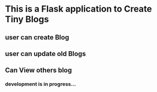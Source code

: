 # This is a Flask application to Create Tiny Blogs
## user can create Blog
## user can update old Blogs
## Can View others blog

### development is in progress...